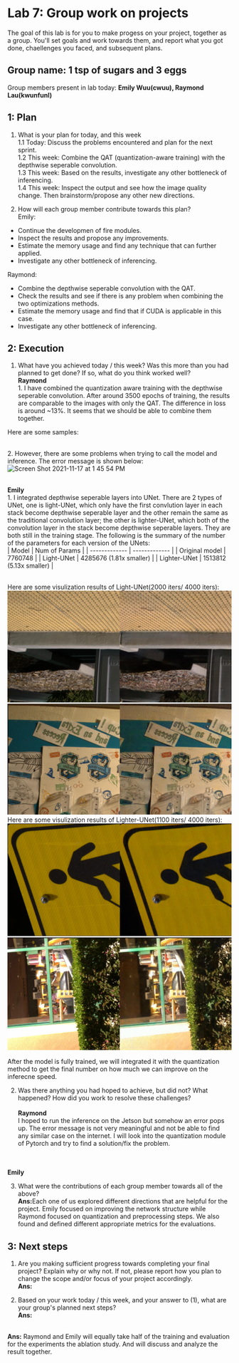 Lab 7: Group work on projects
===
The goal of this lab is for you to make progess on your project, together as a group. You'll set goals and work towards them, and report what you got done, chaellenges you faced, and subsequent plans.


Group name: 1 tsp of sugars and 3 eggs
---
Group members present in lab today: <b>Emily Wuu(cwuu), Raymond Lau(kwunfunl)</b>


1: Plan
----
1. What is your plan for today, and this week <br/>
1.1 Today: Discuss the problems encountered and plan for the next sprint. <br/>
1.2 This week: Combine the QAT (quantization-aware training) with the depthwise seperable convolution. <br/>
1.3 This week: Based on the results, investigate any other bottleneck of inferencing. <br/>
1.4 This week: Inspect the output and see how the image quality change. Then brainstorm/propose any other new directions. <br/>

2. How will each group member contribute towards this plan?<br/>
Emily:
- Continue the developmen of fire modules.
- Inspect the results and propose any improvements.
- Estimate the memory usage and find any technique that can further applied.
- Investigate any other bottleneck of inferencing.

Raymond:
- Combine the depthwise seperable convolution with the QAT.
- Check the results and see if there is any problem when combining the two optimizations methods.
- Estimate the memory usage and find that if CUDA is applicable in this case.
- Investigate any other bottleneck of inferencing.

2: Execution
----
1. What have you achieved today / this week? Was this more than you had planned to get done? If so, what do you think worked well?
<br><b>Raymond</b>
<br>1. I have combined the quantization aware training with the depthwise seperable convolution. After around 3500 epochs of training, the results are comparable to the images with only the QAT. The difference in loss is around ~13%. It seems that we should be able to combine them together.

Here are some samples:



<br>2. However, there are some problems when trying to call the model and inference. The error message is shown below:
<img width="571" alt="Screen Shot 2021-11-17 at 1 45 54 PM" src="https://user-images.githubusercontent.com/90403016/142262968-90e07c58-9fc3-4917-8fb7-d00a15403d67.png">

 

<br><b>Emily</b>
<br>1. I integrated depthwise seperable layers into UNet. There are 2 types of UNet, one is light-UNet, which only have the first convlution layer in each stack become depthwise seperable layer and the other remain the same as the traditional convolution layer; the other is lighter-UNet, which both of the convolution layer in the stack become depthwise seperable layers. They are both still in the training stage. The following is the summary of the number of the parameters for each version of the UNets:<br>
| Model  | Num of Params |
| ------------- | ------------- |
| Original model  | 7760748  |
| Light-UNet  | 4285676 (1.81x smaller)  |
| Lighter-UNet  | 1513812 (5.13x smaller) |

<br>Here are some visulization results of Light-UNet(2000 iters/ 4000 iters):
 ![00012_00_train_250 0](https://github.com/cwuu/11-767/blob/main/labs/lab7-img/light1.png)
![00043_00_train_250 0](https://github.com/cwuu/11-767/blob/main/labs/lab7-img/light2.png)
<br>Here are some visulization results of Lighter-UNet(1100 iters/ 4000 iters):
 ![00012_00_train_250 0](https://github.com/cwuu/11-767/blob/main/labs/lab7-img/lighter1.png)
![00043_00_train_250 0](https://github.com/cwuu/11-767/blob/main/labs/lab7-img/lighter2.png)

After the model is fully trained, we will integrated it with the quantization method to get the final number on how much we can improve on the inferecne speed.

2. Was there anything you had hoped to achieve, but did not? What happened? How did you work to resolve these challenges?
<br><br><b>Raymond</b>
<br>I hoped to run the inference on the Jetson but somehow an error pops up. The error message is not very meaningful and not be able to find any similar case on the internet. I will look into the quantization module of Pytorch and try to find a solution/fix the problem.

<br><br><b>Emily</b><br>


3. What were the contributions of each group member towards all of the above?
<br><b>Ans:</b>Each one of us explored different directions that are helpful for the project. Emily focused on improving the network structure while Raymond focused on quantization and preprocessing steps. We also found and defined different appropriate metrics for the evaluations.
  
3: Next steps
----
1. Are you making sufficient progress towards completing your final project? Explain why or why not. If not, please report how you plan to change the scope and/or focus of your project accordingly.
<br><b>Ans:</b> 


2. Based on your work today / this week, and your answer to (1), what are your group's planned next steps?
 <br><b>Ans:</b> 

<br><b>Ans:</b> Raymond and Emily will equally take half of the training and evaluation for the experiments the ablation study. And will discuss and analyze the result together. 
